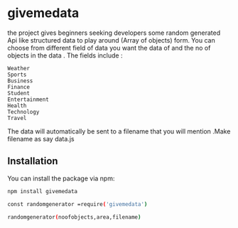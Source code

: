 # givemedata

the project gives beginners seeking developers some random generated Api like structured data to play around (Array of objects) form. You can choose from different field of data you want the data of and the no of objects in the data .
The fields include :

    Weather
    Sports
    Business
    Finance
    Student
    Entertainment
    Health
    Technology
    Travel
 The data will automatically be sent to a filename that you will mention .Make filename as say data.js   

## Installation

You can install the package via npm:

```bash
npm install givemedata

const randomgenerator =require('givemedata')

randomgenerator(noofobjects,area,filename)
